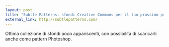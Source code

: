 ```yaml
---
layout: post
title: "Subtle Patterns: sfondi Creative Commons per il tuo prossimo progetto web"
external_link: http://subtlepatterns.com/
---
```


Ottima collezione di sfondi poco appariscenti, con possibilità di scaricarli anche come pattern Photoshop.
